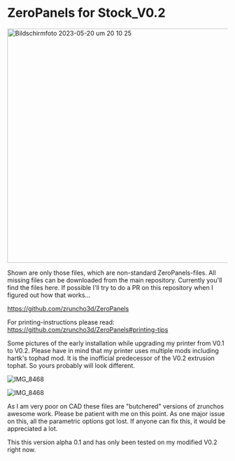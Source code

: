 # ZeroPanels for Stock_V0.2

<img width="535" alt="Bildschirm­foto 2023-05-20 um 20 10 25" src="https://github.com/adooze/ZeroPanels_for_Stock_V0.2/assets/113441906/b2eba70b-e4e2-4c6c-91c5-77222c1a6efa">



Shown are only those files, which are non-standard ZeroPanels-files. All missing files can be downloaded from the main repository. Currently you'll find the files here. If possible I'll try to do a PR on this repository when I figured out how that works...

https://github.com/zruncho3d/ZeroPanels

For printing-instructions please read: https://github.com/zruncho3d/ZeroPanels#printing-tips

Some pictures of the early installation while upgrading my printer from V0.1 to V0.2. Please have in mind that my printer uses multiple mods including hartk's tophad mod. It is the inofficial predecessor of the V0.2 extrusion tophat. So yours probably will look different.

![IMG_8468](https://github.com/adooze/ZeroPanels_for_Stock_V0.2/assets/113441906/68b6bda1-cc03-4bf9-b587-fc6de3d18acb)

![IMG_8468](https://github.com/adooze/ZeroPanels_for_Stock_V0.2/assets/113441906/034715f5-da30-4fea-90ff-b095e4a88650)

As I am very poor on CAD these files are "butchered" versions of zrunchos awesome work. Please be patient with me on this point. As one major issue on this, all the parametric options got lost. If anyone can fix this, it would be appreciated a lot.

This this version alpha 0.1 and has only been tested on my modified V0.2 right now.
